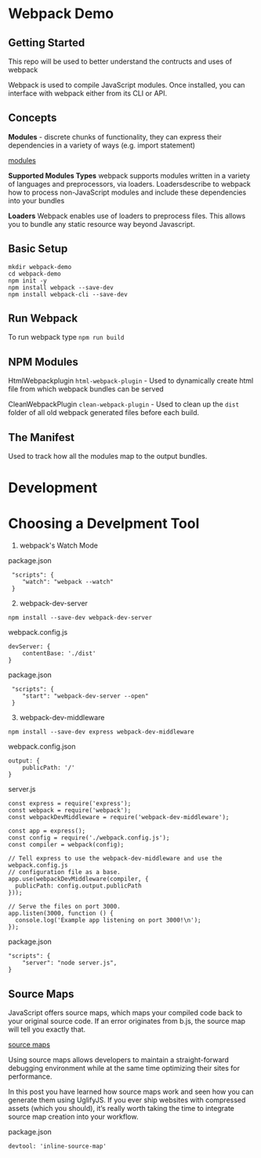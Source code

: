 Webpack Demo
=======

## Getting Started

This repo will be used to better understand the contructs and uses of webpack 

Webpack is used to compile JavaScript modules. Once installed, you can interface with webpack either from its CLI or API.

## Concepts

**Modules** - discrete chunks of functionality, they can express their dependencies in a variety of ways (e.g. import statement)

 [modules](https://webpack.js.org/concepts/modules/)

**Supported Modules Types**
webpack supports modules written in a variety of languages and preprocessors, via loaders. Loadersdescribe to webpack how to process non-JavaScript modules and include these dependencies into your bundles

**Loaders**
Webpack enables use of loaders to preprocess files. This allows you to bundle any static resource way beyond Javascript.

## Basic Setup

```
mkdir webpack-demo
cd webpack-demo
npm init -y
npm install webpack --save-dev
npm install webpack-cli --save-dev
```

## Run Webpack

To run webpack type
`npm run build`

## NPM Modules
HtmlWebpackplugin `html-webpack-plugin` - Used to dynamically create html file from which webpack bundles can be served

CleanWebpackPlugin `clean-webpack-plugin` - Used to clean up the `dist` folder of all old webpack generated files before each build.

## The Manifest 
Used to track how all the modules map to the output bundles.

# Development 

Choosing a Develpment Tool
======

1. webpack's Watch Mode

package.json
```
 "scripts": {
 	"watch": "webpack --watch"
 }
```

2. webpack-dev-server 

```
npm install --save-dev webpack-dev-server
```

webpack.config.js
```
devServer: {
	contentBase: './dist'
}
```

package.json
```
 "scripts": {
 	"start": "webpack-dev-server --open"
 }
```

3. webpack-dev-middleware

```
npm install --save-dev express webpack-dev-middleware
```

webpack.config.json
```
output: {
	publicPath: '/'
}
```
server.js 
```
const express = require('express');
const webpack = require('webpack');
const webpackDevMiddleware = require('webpack-dev-middleware');

const app = express();
const config = require('./webpack.config.js');
const compiler = webpack(config);

// Tell express to use the webpack-dev-middleware and use the webpack.config.js
// configuration file as a base.
app.use(webpackDevMiddleware(compiler, {
  publicPath: config.output.publicPath
}));

// Serve the files on port 3000.
app.listen(3000, function () {
  console.log('Example app listening on port 3000!\n');
});
```

package.json
```
"scripts": {
	"server": "node server.js",	
}
```
## Source Maps

JavaScript offers source maps, which maps your compiled code back to your original source code. If an error originates from b.js, the source map will tell you exactly that.

 [source maps](https://blog.teamtreehouse.com/introduction-source-maps)

Using source maps allows developers to maintain a straight-forward debugging environment while at the same time optimizing their sites for performance.

In this post you have learned how source maps work and seen how you can generate them using UglifyJS. If you ever ship websites with compressed assets (which you should), it’s really worth taking the time to integrate source map creation into your workflow.

package.json
```
devtool: 'inline-source-map'
```
